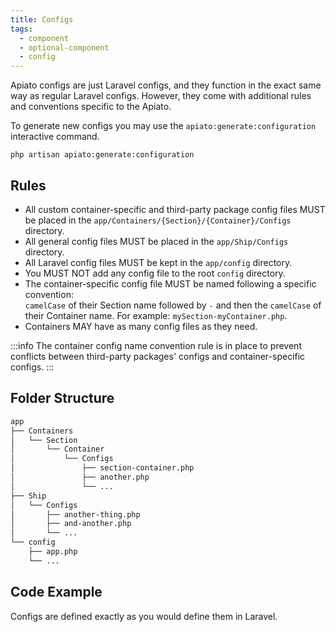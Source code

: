 ```yaml
---
title: Configs
tags:
  - component
  - optional-component
  - config
---
```


Apiato configs are just Laravel configs, and they function in the exact same way as regular Laravel configs.
However, they come with additional rules and conventions specific to the Apiato.

To generate new configs
you may use the `apiato:generate:configuration` interactive command.

```
php artisan apiato:generate:configuration
```

## Rules

- All custom container-specific and third-party package config files MUST be placed in the `app/Containers/{Section}/{Container}/Configs` directory.
- All general config files MUST be placed in the `app/Ship/Configs` directory.
- All Laravel config files MUST be kept in the `app/config` directory.
- You MUST NOT add any config file to the root `config` directory.
- The container-specific config file MUST be named following a specific convention:  
  `camelCase` of their Section name followed by `-` and then the `camelCase` of their Container name.
  For example: `mySection-myContainer.php`.
- Containers MAY have as many config files as they need.

:::info
The container config name convention rule is in place to prevent conflicts between third-party packages'
configs and container-specific configs.
:::

## Folder Structure

```markdown
app
├── Containers
│   └── Section
│       └── Container
│           └── Configs
│               ├── section-container.php
│               ├── another.php
│               └── ...
├── Ship
│   └── Configs
│       ├── another-thing.php
│       ├── and-another.php
│       └── ...
└── config
    ├── app.php
    └── ...
```

## Code Example

Configs are defined exactly as you would define them in Laravel.

